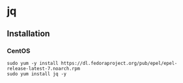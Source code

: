 # jq

## Installation
### CentOS

```
sudo yum -y install https://dl.fedoraproject.org/pub/epel/epel-release-latest-7.noarch.rpm
sudo yum install jq -y
```
